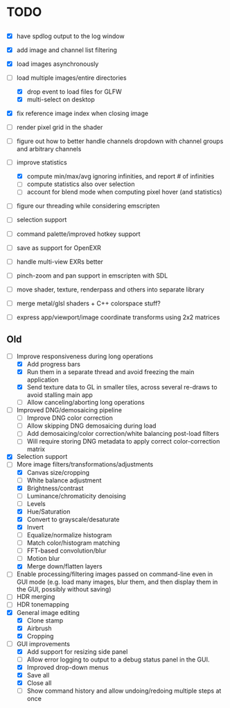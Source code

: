 # TODO

##

- [x] have spdlog output to the log window
- [x] add image and channel list filtering
- [x] load images asynchronously
- [ ] load multiple images/entire directories
  - [x] drop event to load files for GLFW
  - [x] multi-select on desktop
- [x] fix reference image index when closing image
- [ ] render pixel grid in the shader
- [ ] figure out how to better handle channels dropdown with channel groups and arbitrary channels
- [ ] improve statistics
  - [x] compute min/max/avg ignoring infinities, and report # of infinities
  - [ ] compute statistics also over selection
  - [ ] account for blend mode when computing pixel hover (and statistics)
- [ ] figure our threading while considering emscripten
- [ ] selection support
- [ ] command palette/improved hotkey support
- [ ] save as support for OpenEXR
- [ ] handle multi-view EXRs better
- [ ] pinch-zoom and pan support in emscripten with SDL
- [ ] move shader, texture, renderpass and others into separate library
- [ ] merge metal/glsl shaders + C++ colorspace stuff?
- [ ] express app/viewport/image coordinate transforms using 2x2 matrices


## Old

- [ ] Improve responsiveness during long operations
   - [x] Add progress bars
   - [x] Run them in a separate thread and avoid freezing the main application
   - [x] Send texture data to GL in smaller tiles, across several re-draws to avoid stalling main app
   - [ ] Allow canceling/aborting long operations
- [ ] Improved DNG/demosaicing pipeline
   - [ ] Improve DNG color correction
   - [ ] Allow skipping DNG demosaicing during load
   - [ ] Add demosaicing/color correction/white balancing post-load filters
   - [ ] Will require storing DNG metadata to apply correct color-correction matrix
- [x] Selection support
- [ ] More image filters/transformations/adjustments 
   - [x] Canvas size/cropping
   - [ ] White balance adjustment
   - [x] Brightness/contrast
   - [ ] Luminance/chromaticity denoising 
   - [ ] Levels
   - [x] Hue/Saturation
   - [x] Convert to grayscale/desaturate
   - [x] Invert
   - [ ] Equalize/normalize histogram
   - [ ] Match color/histogram matching
   - [ ] FFT-based convolution/blur
   - [ ] Motion blur
   - [x] Merge down/flatten layers
- [ ] Enable processing/filtering images passed on command-line even in GUI mode (e.g. load many images, blur them, and then display them in the GUI, possibly without saving)
- [ ] HDR merging
- [ ] HDR tonemapping
- [x] General image editing
   - [x] Clone stamp
   - [x] Airbrush
   - [x] Cropping
- [ ] GUI improvements
   - [x] Add support for resizing side panel
   - [ ] Allow error logging to output to a debug status panel in the GUI.
   - [x] Improved drop-down menus
   - [x] Save all
   - [x] Close all
   - [ ] Show command history and allow undoing/redoing multiple steps at once
